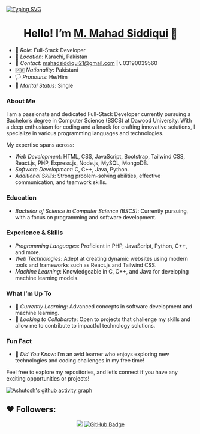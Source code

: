 [![Typing SVG](https://readme-typing-svg.demolab.com?font=Fira+Code&weight=700&size=22&pause=1000&color=B31A7D&background=F8A8D400&vCenter=true&multiline=true&width=435&lines=Welcome+to+my+GitHub+Profile!%F0%9F%91%8B)](https://git.io/typing-svg)
<div align="center">
  <h1>Hello! I’m <a href="https://github.com/Mahad-Siddiqui">M. Mahad Siddiqui</a> 👋</h1>
</div>

- 🌟 *Role*: Full-Stack Developer
- 📍 *Location*: Karachi, Pakistan
- 📧 *Contact*: [mahadsiddiqui21@gmail.com](mailto:mahadsiddiqui21@gmail.com) | 📞 03190039560
- 🇵🇰 *Nationality*: Pakistani
- 🏳️ *Pronouns*: He/Him
- 💼 *Marital Status*: Single

### About Me
I am a passionate and dedicated Full-Stack Developer currently pursuing a Bachelor’s degree in Computer Science (BSCS) at Dawood University. With a deep enthusiasm for coding and a knack for crafting innovative solutions, I specialize in various programming languages and technologies.

My expertise spans across:
- *Web Development*: HTML, CSS, JavaScript, Bootstrap, Tailwind CSS, React.js, PHP, Express.js, Node.js, MySQL, MongoDB.
- *Software Development*: C, C++, Java, Python.
- *Additional Skills*: Strong problem-solving abilities, effective communication, and teamwork skills.

### Education
- *Bachelor of Science in Computer Science (BSCS)*: Currently pursuing, with a focus on programming and software development.

### Experience & Skills
- *Programming Languages*: Proficient in PHP, JavaScript, Python, C++, and more.
- *Web Technologies*: Adept at creating dynamic websites using modern tools and frameworks such as React.js and Tailwind CSS.
- *Machine Learning*: Knowledgeable in C, C++, and Java for developing machine learning models.

### What I’m Up To
- 🌱 *Currently Learning*: Advanced concepts in software development and machine learning.
- 🤝 *Looking to Collaborate*: Open to projects that challenge my skills and allow me to contribute to impactful technology solutions.

### Fun Fact
- 🎉 *Did You Know*: I’m an avid learner who enjoys exploring new technologies and coding challenges in my free time!

Feel free to explore my repositories, and let’s connect if you have any exciting opportunities or projects!


[![Ashutosh's github activity graph](https://github-readme-activity-graph.vercel.app/graph?username=Mahad-Siddiqui&bg_color=20222e&color=4e96ff&line=0083ff&point=ffffff&area=true&hide_border=true)](https://github.com/Mahad-Siddiqui/github-readme-activity-graph)

## ❤ Followers:
<div align= "center">
  <a href="https://github.com/Meghna-DAS/github-profile-views-counter"> <img src="https://komarev.com/ghpvc/?username=ZunainAliAzam"></a>
<a href="https://github.com/Mahad-Siddiqui?tab=followers"><img src="https://img.shields.io/github/followers/Mahad-Siddiqui?label=Followers&style=social" alt="GitHub Badge"></a>
</div>


<!---
M-Mahad-Siddiqui/M-Mahad-Siddiqui is a ✨ special ✨ repository showcasing my journey as a passionate developer. Your insights and connections are welcome!
--->
